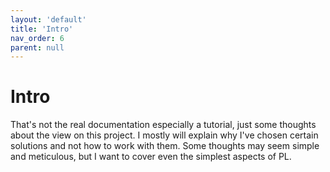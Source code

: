 ```yaml
---
layout: 'default'
title: 'Intro'
nav_order: 6
parent: null
---
```


# Intro

That's not the real documentation especially a tutorial, just some thoughts about the view on this project. I mostly
will explain why I've chosen certain solutions and not how to work with them. Some thoughts may seem simple and
meticulous, but I want to cover even the simplest aspects of PL.
